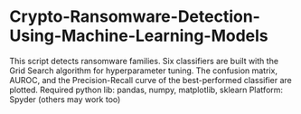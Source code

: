 # Crypto-Ransomware-Detection-Using-Machine-Learning-Models

This script detects ransomware families. Six classifiers are built with the Grid Search algorithm for hyperparameter tuning. 
The confusion matrix, AUROC, and the Precision-Recall curve of the best-performed classifier are plotted.
Required python lib: pandas, numpy, matplotlib, sklearn
Platform: Spyder (others may work too)
